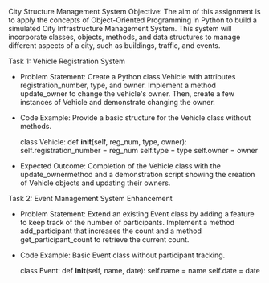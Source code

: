 City Structure Management System
Objective: The aim of this assignment is to apply the concepts of Object-Oriented Programming in Python to build a simulated City Infrastructure Management System. This system will incorporate classes, objects, methods, and data structures to manage different aspects of a city, such as buildings, traffic, and events.

Task 1: Vehicle Registration System

- Problem Statement: Create a Python class Vehicle with attributes registration_number, type, and owner. Implement a method update_owner to change the vehicle's owner. Then, create a few instances of Vehicle and demonstrate changing the owner.

- Code Example: Provide a basic structure for the Vehicle class without methods.

    class Vehicle:
        def __init__(self, reg_num, type, owner):
            self.registration_number = reg_num
            self.type = type
            self.owner = owner
- Expected Outcome: Completion of the Vehicle class with the update_ownermethod and a demonstration script showing the creation of Vehicle objects and updating their owners.

Task 2: Event Management System Enhancement

- Problem Statement: Extend an existing Event class by adding a feature to keep track of the number of participants. Implement a method add_participant that increases the count and a method get_participant_count to retrieve the current count.

- Code Example: Basic Event class without participant tracking.

    class Event:
        def __init__(self, name, date):
            self.name = name
            self.date = date
